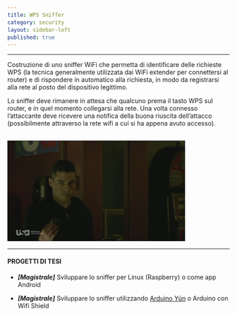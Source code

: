 ```yaml
---
title: WPS Sniffer
category: security
layout: sidebar-left
published: true
---
```


--------------------------------------------------------------------------------

Costruzione di uno sniffer WiFi che permetta di identificare delle
richieste WPS (la tecnica generalmente utilizzata dai WiFi extender per
connettersi al router) e di rispondere in automatico alla richiesta, in
modo da registrarsi alla rete al posto del dispositivo legittimo.

Lo sniffer deve rimanere in attesa che qualcuno prema il tasto WPS sul
router, e in quel momento collegarsi alla rete. Una volta connesso
l’attaccante deve ricevere una notifica della buona riuscita
dell’attacco (possibilmente attraverso la rete wifi a cui si ha appena
avuto accesso).

<br>
<img class="img-responsive center-block"
     width="80%"
     src="/assets/images/mrrobot_raspberry.jpg" />
<br>


---------------------
#### PROGETTI DI TESI

-   ***\[Magistrale\]*** Sviluppare lo sniffer per Linux (Raspberry) o
    come app Android

-   ***\[Magistrale\]*** Sviluppare lo sniffer utilizzando [Arduino
    Yún](https://www.arduino.cc/en/Main/ArduinoBoardYun) o Arduino
    con Wifi Shield
